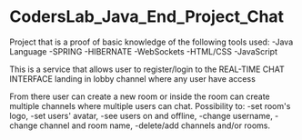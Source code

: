 # CodersLab_Java_End_Project_Chat

Project that is a proof of basic knowledge of the following tools used:
-Java Language
-SPRING
-HIBERNATE
-WebSockets
-HTML/CSS
-JavaScript

This is a service that allows user to register/login to the REAL-TIME CHAT INTERFACE landing in lobby channel where any user have access

From there user can create a new room or inside the room can create multiple channels where multiple users can chat.
Possibility to:
-set room's logo,
-set users' avatar,
-see users on and offline,
-change username,
-change channel and room name,
-delete/add channels and/or rooms.
